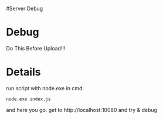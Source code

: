 #Server Debug

# Debug #

Do This Before Upload!!!

# Details #

run script with node.exe in cmd:

```
node.exe index.js
```

and here you go. get to http://localhost:10080 and try & debug